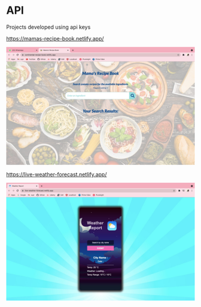 # API

Projects developed using api keys

https://mamas-recipe-book.netlify.app/

<img src="https://github.com/suprajaarthi/API/blob/main/Recipe%20api/SS1.jpeg">

https://live-weather-forecast.netlify.app/

<img src="https://github.com/suprajaarthi/API/blob/main/weather-api/ss1.jpeg">



